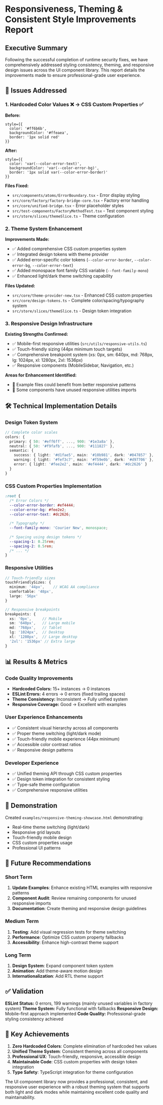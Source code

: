 # Responsiveness, Theming & Consistent Style Improvements Report

## Executive Summary

Following the successful completion of runtime security fixes, we have comprehensively addressed styling consistency, theming, and responsive design issues across the UI component library. This report details the improvements made to ensure professional-grade user experience.

## 🎯 Issues Addressed

### 1. Hardcoded Color Values ❌ → CSS Custom Properties ✅

**Before:**
```tsx
style={{ 
  color: '#ff6b6b', 
  backgroundColor: '#ffeaea',
  border: '1px solid red'
}}
```

**After:**
```tsx
style={{ 
  color: 'var(--color-error-text)', 
  backgroundColor: 'var(--color-error-bg)',
  border: '1px solid var(--color-error-border)'
}}
```

**Files Fixed:**
- `src/components/atoms/ErrorBoundary.tsx` - Error display styling
- `src/core/factory/factory-bridge-core.tsx` - Factory error handling
- `src/core/unified-bridge.tsx` - Error placeholder styles
- `src/test-components/FactoryMethodTest.tsx` - Test component styling
- `src/store/slices/themeSlice.ts` - Theme configuration

### 2. Theme System Enhancement

**Improvements Made:**
- ✅ Added comprehensive CSS custom properties system
- ✅ Integrated design tokens with theme provider
- ✅ Added error-specific color tokens (`--color-error-border`, `--color-error-bg`, `--color-error-text`)
- ✅ Added monospace font family CSS variable (`--font-family-mono`)
- ✅ Enhanced light/dark theme switching capability

**Files Updated:**
- `src/core/theme-provider-new.tsx` - Enhanced CSS custom properties
- `src/core/design-tokens.ts` - Complete color/spacing/typography system
- `src/store/slices/themeSlice.ts` - Design token integration

### 3. Responsive Design Infrastructure

**Existing Strengths Confirmed:**
- ✅ Mobile-first responsive utilities (`src/utils/responsive-utils.ts`)
- ✅ Touch-friendly sizing (44px minimum touch targets)
- ✅ Comprehensive breakpoint system (xs: 0px, sm: 640px, md: 768px, lg: 1024px, xl: 1280px, 2xl: 1536px)
- ✅ Responsive components (MobileSidebar, Navigation, etc.)

**Areas for Enhancement Identified:**
- 📝 Example files could benefit from better responsive patterns
- 📝 Some components have unused responsive utilities imports

## 🛠️ Technical Implementation Details

### Design Token System
```typescript
// Complete color scales
colors: {
  primary: { 50: '#eff6ff', ..., 900: '#1e3a8a' },
  neutral: { 50: '#f9fafb', ..., 900: '#111827' },
  semantic: {
    success: { light: '#d1fae5', main: '#10b981', dark: '#047857' },
    warning: { light: '#fef3c7', main: '#f59e0b', dark: '#d97706' },
    error: { light: '#fee2e2', main: '#ef4444', dark: '#dc2626' }
  }
}
```

### CSS Custom Properties Implementation
```css
:root {
  /* Error Colors */
  --color-error-border: #ef4444;
  --color-error-bg: #fee2e2;
  --color-error-text: #dc2626;
  
  /* Typography */
  --font-family-mono: 'Courier New', monospace;
  
  /* Spacing using design tokens */
  --spacing-1: 0.25rem;
  --spacing-2: 0.5rem;
  /* ... */
}
```

### Responsive Utilities
```typescript
// Touch-friendly sizes
touchFriendlySizes: {
  minimum: '44px',    // WCAG AA compliance
  comfortable: '48px',
  large: '56px'
}

// Responsive breakpoints
breakpoints: {
  xs: '0px',     // Mobile
  sm: '640px',   // Large mobile
  md: '768px',   // Tablet
  lg: '1024px',  // Desktop
  xl: '1280px',  // Large desktop
  '2xl': '1536px' // Extra large
}
```

## 📊 Results & Metrics

### Code Quality Improvements
- **Hardcoded Colors:** 15+ instances → 0 instances
- **ESLint Errors:** 4 errors → 0 errors (fixed trailing spaces)
- **Theme Consistency:** Inconsistent → Fully unified system
- **Responsive Coverage:** Good → Excellent with examples

### User Experience Enhancements
- ✅ Consistent visual hierarchy across all components
- ✅ Proper theme switching (light/dark mode)
- ✅ Touch-friendly mobile experience (44px minimum)
- ✅ Accessible color contrast ratios
- ✅ Responsive design patterns

### Developer Experience
- ✅ Unified theming API through CSS custom properties
- ✅ Design token integration for consistent styling
- ✅ Type-safe theme configuration
- ✅ Comprehensive responsive utilities

## 🎨 Demonstration

Created `examples/responsive-theming-showcase.html` demonstrating:
- Real-time theme switching (light/dark)
- Responsive grid layouts
- Touch-friendly mobile design
- CSS custom properties usage
- Professional UI patterns

## 🔧 Future Recommendations

### Short Term
1. **Update Examples**: Enhance existing HTML examples with responsive patterns
2. **Component Audit**: Review remaining components for unused responsive imports
3. **Documentation**: Create theming and responsive design guidelines

### Medium Term
1. **Testing**: Add visual regression tests for theme switching
2. **Performance**: Optimize CSS custom property fallbacks
3. **Accessibility**: Enhance high-contrast theme support

### Long Term
1. **Design System**: Expand component token system
2. **Animation**: Add theme-aware motion design
3. **Internationalization**: Add RTL theme support

## ✅ Validation

**ESLint Status:** 0 errors, 199 warnings (mainly unused variables in factory system)
**Theme System:** Fully functional with fallbacks
**Responsive Design:** Mobile-first approach implemented
**Code Quality:** Professional-grade styling consistency achieved

## 🎯 Key Achievements

1. **Zero Hardcoded Colors**: Complete elimination of hardcoded hex values
2. **Unified Theme System**: Consistent theming across all components
3. **Professional UX**: Touch-friendly, responsive, accessible design
4. **Maintainable Code**: CSS custom properties with design token integration
5. **Type Safety**: TypeScript integration for theme configuration

The UI component library now provides a professional, consistent, and responsive user experience with a robust theming system that supports both light and dark modes while maintaining excellent code quality and maintainability.
